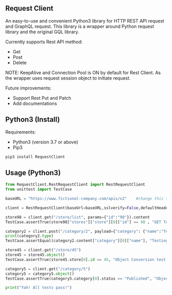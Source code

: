 ##  Request Client 
An easy-to-use and convenient Python3 library for HTTP REST API request and GraphQL request.
This library is a wrapper around Python request library and the original GQL library.   

Currently supports Rest API method:
- Get
- Post
- Delete

NOTE: KeepAlive and Connection Pool is ON by default for Rest Client.  As the wrapper uses request session object to initiate request.

Future improvements:
- Support Rest Put and Patch
- Add documentations


## Python3 (Install)  
Requirements:
- Python3 (version 3.7 or above)
- Pip3
```bash
pip3 install RequestClient
````

## Usage (Python3)
```python
from RequestClient.RestRequestClient import RestRequestClient
from unittest import TestCase    

baseURL = "https://www.fictional-company.com/apis/v2"    #change this to your own for testing

client = RestRequestClient(baseUrl=baseURL,sslverify=False,defaultHeaders={"x-admin":"true"})

store98 = client.get("/store/list", params={"id":"98"}).content
TestCase.assertTrue(store98["stores"]["store"][0]["id"] == 98 , "GET Test Failed")

category2 = client.post("/category/2", payload={"category": {"name":"Testing123", "modifiedBy":"Randy"}})
print(category2.type)
TestCase.assertEqual(category2.content["category"][0]["name"], "Testing123", "Post Raw Python Dictionary Failed")

store45 = client.get("/store/45")
store45 = store45.object()
TestCase.assertTrue(store45.store[0].id == 45, "Object Conversion test failed")

category5 = client.get("/category/5")
category5 = category5.object()
TestCase.assertTrue(category5.category[0].status == "Published", "Object Conversion test failed")

print("Yah! All tests pass!")
```

    
    

